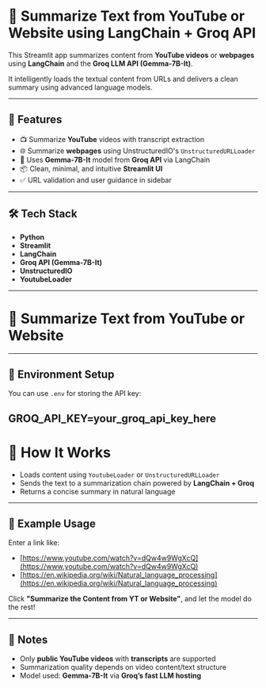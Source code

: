 # 🤖 Summarize Text from YouTube or Website using LangChain + Groq API

This Streamlit app summarizes content from **YouTube videos** or **webpages** using **LangChain** and the **Groq LLM API (Gemma-7B-It)**.

It intelligently loads the textual content from URLs and delivers a clean summary using advanced language models.

---

## 🚀 Features

- 📺 Summarize **YouTube** videos with transcript extraction  
- 🌐 Summarize **webpages** using UnstructuredIO's `UnstructuredURLLoader`  
- 🤖 Uses **Gemma-7B-It** model from **Groq API** via LangChain  
- 📦 Clean, minimal, and intuitive **Streamlit UI**  
- ✅ URL validation and user guidance in sidebar  

---

## 🛠️ Tech Stack

- **Python**
- **Streamlit**
- **LangChain**
- **Groq API (Gemma-7B-It)**
- **UnstructuredIO**
- **YoutubeLoader**

---
# 🤖 Summarize Text from YouTube or Website

---

## 🔧 Environment Setup

You can use `.env` for storing the API key:


GROQ_API_KEY=your_groq_api_key_here  
---
# 🧠 How It Works

- Loads content using `YoutubeLoader` or `UnstructuredURLLoader`
- Sends the text to a summarization chain powered by **LangChain + Groq**
- Returns a concise summary in natural language

---

## 📝 Example Usage

Enter a link like:

- [https://www.youtube.com/watch?v=dQw4w9WgXcQ](https://www.youtube.com/watch?v=dQw4w9WgXcQ)
- [https://en.wikipedia.org/wiki/Natural_language_processing](https://en.wikipedia.org/wiki/Natural_language_processing)

Click **"Summarize the Content from YT or Website"**, and let the model do the rest!

---

## 📌 Notes

- Only **public YouTube videos** with **transcripts** are supported  
- Summarization quality depends on video content/text structure  
- Model used: **Gemma-7B-It** via **Groq’s fast LLM hosting**
